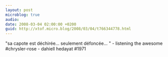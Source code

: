```yaml
---
layout: post
microblog: true
audio: 
date: 2008-03-04 02:00:00 +0200
guid: http://xtof.micro.blog/2008/03/04/t766344778.html
---
```

"sa capote est déchirée... seulement défoncée... " - listening the awesome #chrysler-rose - dahiell hedayat #1971
